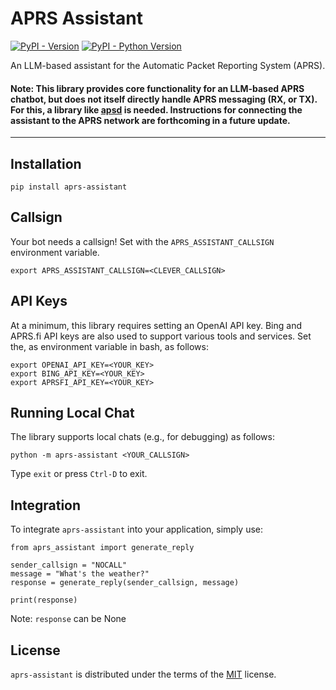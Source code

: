 # APRS Assistant

[![PyPI - Version](https://img.shields.io/pypi/v/aprs-assistant.svg)](https://pypi.org/project/aprs-assistant)
[![PyPI - Python Version](https://img.shields.io/pypi/pyversions/aprs-assistant.svg)](https://pypi.org/project/aprs-assistant)

An LLM-based assistant for the Automatic Packet Reporting System (APRS).

#### Note: This library provides core functionality for an LLM-based APRS chatbot, but does not itself directly handle APRS messaging (RX, or TX). For this, a library like [apsd](https://github.com/craigerl/aprsd) is needed. Instructions for connecting the assistant to the APRS network are forthcoming in a future update.

-----

## Installation

```console
pip install aprs-assistant
```

## Callsign
Your bot needs a callsign! Set with the `APRS_ASSISTANT_CALLSIGN` environment variable.

```console
export APRS_ASSISTANT_CALLSIGN=<CLEVER_CALLSIGN>
```

## API Keys
At a minimum, this library requires setting an OpenAI API key. Bing and APRS.fi API keys are also used to support various tools and services. Set the, as environment variable in bash, as follows:

```console
export OPENAI_API_KEY=<YOUR_KEY>
export BING_API_KEY=<YOUR_KEY>
export APRSFI_API_KEY=<YOUR_KEY>
```

## Running Local Chat
The library supports local chats (e.g., for debugging) as follows:

```console
python -m aprs-assistant <YOUR_CALLSIGN>
```

Type `exit` or press `Ctrl-D` to exit.


## Integration
To integrate `aprs-assistant` into your application, simply use:

```
from aprs_assistant import generate_reply

sender_callsign = "NOCALL"
message = "What's the weather?"
response = generate_reply(sender_callsign, message)

print(response)
```

Note: `response` can be None


## License

`aprs-assistant` is distributed under the terms of the [MIT](https://spdx.org/licenses/MIT.html) license.
